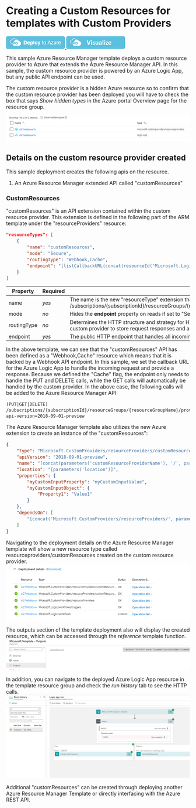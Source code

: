 # Creating a Custom Resources for templates with Custom Providers

<a href="https://portal.azure.com/#create/Microsoft.Template/uri/https%3A%2F%2Fraw.githubusercontent.com%2FAzure%2Fazure-quickstart-templates%2Fmaster%2F101-custom-rp-with-logicapp%2Fazuredeploy.json" target="_blank">
    <img src="https://raw.githubusercontent.com/Azure/azure-quickstart-templates/master/1-CONTRIBUTION-GUIDE/images/deploytoazure.png"/>
</a>
<a href="http://armviz.io/#/?load=https%3A%2F%2Fraw.githubusercontent.com%2FAzure%2Fazure-quickstart-templates%2Fmaster%2F101-custom-rp-with-logicapp%2Fazuredeploy.json" target="_blank">
    <img src="https://raw.githubusercontent.com/Azure/azure-quickstart-templates/master/1-CONTRIBUTION-GUIDE/images/visualizebutton.png"/>
</a>

This sample Azure Resource Manager template deploys a custom resource provider to Azure that extends the Azure Resource Manager API. In this sample, the custom resource provider is powered by an Azure Logic App, but any public API endpoint can be used.

The custom resource provider is a hidden Azure resource so to confirm that the custom resource provider has been deployed you will have to check the box that says *Show hidden types* in the Azure portal Overview page for the resource group.

![](images/showhidden.png)

## Details on the custom resource provider created

This sample deployment creates the following apis on the resource.

1) An Azure Resource Manager extended API called "customResources"

### CustomResources

"customResources" is an API extension contained within the custom resource provider. This extension is defined in the following part of the ARM template under the "resourceProviders" resource:

```json
"resourceTypes": [
    {
        "name": "customResources",
        "mode": "Secure",
        "routingType": "Webhook,Cache",
        "endpoint": "[listCallbackURL(concat(resourceId('Microsoft.Logic/workflows', parameters('logicAppName')), '/triggers/CustomProviderWebhook'), '2017-07-01').value]"
    }
]
```

| Property | Required | Description |
|---|---|---|
| name | *yes* | The name is the new "resourceType" extension that is added to the Azure Resource Manager API. This extension is instanced to the custom resource provider. Example: /subscriptions/{subscriptionId}/resourceGroups/{resourceGroupName}/providers/Microsoft.CustomProviders/resourceProviders/{resourceProviderName}/**customResources**/{customResourceName} |
| mode | *no* | Hides the **endpoint** property on reads if set to "Secure". |
| routingType | *no* | Determines the HTTP structure and strategy for HTTP requests to the **endpoint**. The property is structured as flags. The "Webhook" flag changes all requests to *POST*. The "Cache" flag allows the custom provider to store request responses and automatically return them on subsequent *GET* requests. |
| endpoint | *yes* | The public HTTP endpoint that handles all incoming reuqests. |

In the above template, we can see that the "customResources" API has been defined as a "Webhook,Cache" resource which means that it is backed by a Webhook API endpoint. In this sample, we set the callback URL for the Azure Logic App to handle the incoming request and provide a response. Because we defined the "Cache" flag, the endpoint only needs to handle the PUT and DELETE calls, while the GET calls will automatically be handled by the custom provider. In the above case, the following calls will be added to the Azure Resource Manager API:

```
(PUT|GET|DELETE) /subscriptions/{subscriptionId}/resourceGroups/{resourceGroupName}/providers/Microsoft.CustomProviders/resourceProviders/{resourceProviderName}/customResources/{customResourceName}?api-version=2018-09-01-preview
```

The Azure Resource Manager template also utilizes the new Azure extension to create an instance of the "customResources":

```json
{
    "type": "Microsoft.CustomProviders/resourceProviders/customResources",
    "apiVersion": "2018-09-01-preview",
    "name": "[concat(parameters('customResourceProviderName'), '/', parameters('customResourceName'))]",
    "location": "[parameters('location')]",
    "properties": {
        "myCustomInputProperty": "myCustomInputValue",
        "myCustomInputObject": {
            "Property1": "Value1"
        }
    },
    "dependsOn": [
        "[concat('Microsoft.CustomProviders/resourceProviders/', parameters('customResourceProviderName'))]"
    ]
}
```

Navigating to the deployment details on the Azure Resource Manager template will show a new resource type called resourceproviders/customResources created on the custom resource provider.
![](images/createdcustomresource.PNG)

The outputs section of the template deployment also will display the created resource, which can be accessed through the *reference* template function.
![](images/customresourcetemplateoutput.png)

In addition, you can navigate to the deployed Azure Logic App resource in the template resource group and check the *run history* tab to see the HTTP calls.
![](images/logicapprun.png)

Additional "customResources" can be created through deploying another Azure Resource Manager Template or directly interfacing with the Azure REST API.